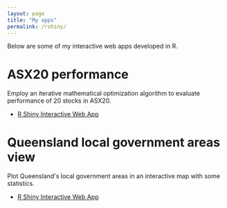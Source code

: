```yaml
---
layout: page
title: "My apps"
permalink: /rshiny/
---
```


Below are some of my interactive web apps developed in R.

# ASX20 performance

Employ an iterative mathematical optimization algorithm to evaluate performance of 20 stocks in ASX20.
- [R Shiny Interactive Web App]({{site.url}}/rshiny/asx20-performance)

# Queensland local government areas view

Plot Queensland's local government areas in an interactive map with some statistics.
- [R Shiny Interactive Web App]({{site.url}}/rshiny/qld-lga)

